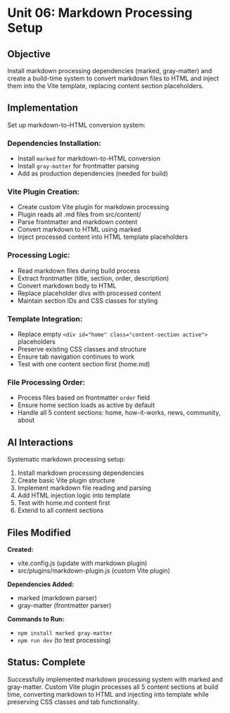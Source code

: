 # Unit 06: Markdown Processing Setup

## Objective
Install markdown processing dependencies (marked, gray-matter) and create a build-time system to convert markdown files to HTML and inject them into the Vite template, replacing content section placeholders.

## Implementation
Set up markdown-to-HTML conversion system:

### Dependencies Installation:
- Install `marked` for markdown-to-HTML conversion
- Install `gray-matter` for frontmatter parsing
- Add as production dependencies (needed for build)

### Vite Plugin Creation:
- Create custom Vite plugin for markdown processing
- Plugin reads all .md files from src/content/
- Parse frontmatter and markdown content
- Convert markdown to HTML using marked
- Inject processed content into HTML template placeholders

### Processing Logic:
- Read markdown files during build process
- Extract frontmatter (title, section, order, description)
- Convert markdown body to HTML
- Replace placeholder divs with processed content
- Maintain section IDs and CSS classes for styling

### Template Integration:
- Replace empty `<div id="home" class="content-section active">` placeholders
- Preserve existing CSS classes and structure
- Ensure tab navigation continues to work
- Test with one content section first (home.md)

### File Processing Order:
- Process files based on frontmatter `order` field
- Ensure home section loads as active by default
- Handle all 5 content sections: home, how-it-works, news, community, about

## AI Interactions
Systematic markdown processing setup:
1. Install markdown processing dependencies
2. Create basic Vite plugin structure
3. Implement markdown file reading and parsing
4. Add HTML injection logic into template
5. Test with home.md content first
6. Extend to all content sections

## Files Modified
**Created:**
- vite.config.js (update with markdown plugin)
- src/plugins/markdown-plugin.js (custom Vite plugin)

**Dependencies Added:**
- marked (markdown parser)
- gray-matter (frontmatter parser)

**Commands to Run:**
- `npm install marked gray-matter`
- `npm run dev` (to test processing)

## Status: Complete
Successfully implemented markdown processing system with marked and gray-matter. Custom Vite plugin processes all 5 content sections at build time, converting markdown to HTML and injecting into template while preserving CSS classes and tab functionality.